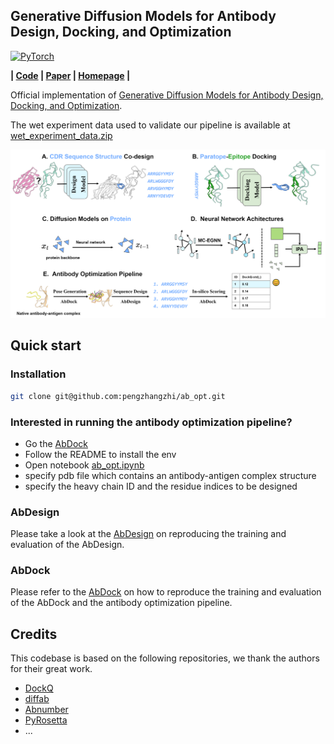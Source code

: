 ## Generative Diffusion Models for Antibody Design, Docking, and Optimization

<a href="https://pytorch.org/get-started/locally/"><img alt="PyTorch" src="https://img.shields.io/badge/PyTorch-ee4c2c?logo=pytorch&logoColor=white"></a>

**| [Code](https://github.com/pengzhangzhi/ab_opt) | [Paper](https://www.biorxiv.org/content/10.1101/2023.09.25.559190v1) | [Homepage](https://pengzhangzhi.github.io/ab_opt_homepage/) |**


Official implementation of [Generative Diffusion Models for Antibody Design, Docking, and Optimization](https://www.biorxiv.org/content/10.1101/2023.09.25.559190v1).

The wet experiment data used to validate our pipeline is available at [wet_experiment_data.zip](./wet_experiment_data.zip)


![Cover Image](cover.png)


## Quick start
### Installation
```bash
git clone git@github.com:pengzhangzhi/ab_opt.git
```

### Interested in running the **antibody optimization pipeline**?
- Go the [AbDock](./AbDock/) 
- Follow the README to install the env
- Open notebook [ab_opt.ipynb](AbDock/ab_opt.ipynb)
- specify pdb file which contains an antibody-antigen complex structure
- specify the heavy chain ID and the residue indices to be designed

### AbDesign
Please take a look at the [AbDesign](./AbDesign/) on reproducing the training and evaluation of the AbDesign.
### AbDock
Please refer to the [AbDock](./AbDock/) on how to reproduce the training and evaluation of the AbDock and the antibody optimization pipeline.

## Credits <a name = "credits"></a>
This codebase is based on the following repositories, we thank the authors for their great work.
- [DockQ](https://github.com/bjornwallner/DockQ)
- [diffab](https://github.com/luost26/diffab)
- [Abnumber](https://github.com/prihoda/AbNumber)
- [PyRosetta](https://www.pyrosetta.org/)
- ...

